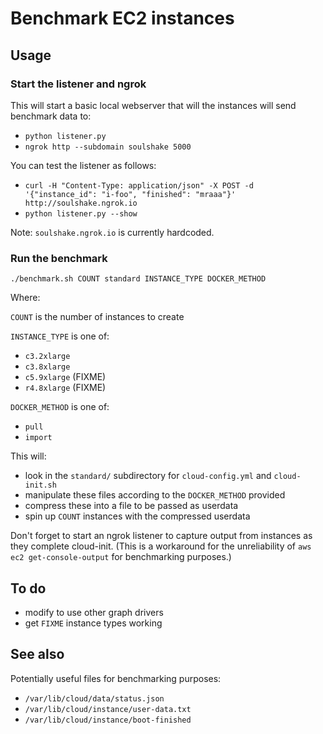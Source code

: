 # Benchmark EC2 instances

## Usage

### Start the listener and ngrok

This will start a basic local webserver that will the instances will send benchmark data to:

- `python listener.py`
- `ngrok http --subdomain soulshake 5000`

You can test the listener as follows:

- `curl -H "Content-Type: application/json" -X POST -d '{"instance_id": "i-foo", "finished": "mraaa"}' http://soulshake.ngrok.io`
- `python listener.py --show`

Note: `soulshake.ngrok.io` is currently hardcoded.

### Run the benchmark

`./benchmark.sh COUNT standard INSTANCE_TYPE DOCKER_METHOD`

Where:

`COUNT` is the number of instances to create

`INSTANCE_TYPE` is one of:
- `c3.2xlarge`
- `c3.8xlarge`
- `c5.9xlarge` (FIXME)
- `r4.8xlarge` (FIXME)

`DOCKER_METHOD` is one of:
- `pull`
- `import`

This will:

- look in the `standard/` subdirectory for `cloud-config.yml` and `cloud-init.sh`
- manipulate these files according to the `DOCKER_METHOD` provided
- compress these into a file to be passed as userdata
- spin up `COUNT` instances with the compressed userdata

Don't forget to start an ngrok listener to capture output from instances as they complete cloud-init. (This is a workaround for the unreliability of `aws ec2 get-console-output` for benchmarking purposes.)

## To do

- modify to use other graph drivers
- get `FIXME` instance types working

## See also

Potentially useful files for benchmarking purposes:

- `/var/lib/cloud/data/status.json`
- `/var/lib/cloud/instance/user-data.txt`
- `/var/lib/cloud/instance/boot-finished`
